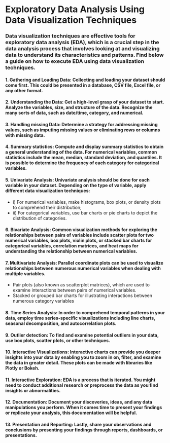 # Exploratory Data Analysis Using Data Visualization Techniques 

### Data visualization techniques are effective tools for exploratory data analysis (EDA), which is a crucial step in the data analysis process that involves looking at and visualizing data to understand its characteristics and patterns. Find below a guide on how to execute EDA using data visualization techniques.

#### 1.	Gathering and Loading Data: Collecting and loading your dataset should come first. This could be presented in a database, CSV file, Excel file, or any other format.

#### 2.	Understanding the Data: Get a high-level grasp of your dataset to start. Analyze the variables, size, and structure of the data. Recognize the many sorts of data, such as date/time, category, and numerical.

#### 3.	Handling missing Data: Determine a strategy for addressing missing values, such as imputing missing values or eliminating rows or columns with missing data.

#### 4.	Summary statistics: Compute and display summary statistics to obtain a general understanding of the data. For numerical variables, common statistics include the mean, median, standard deviation, and quantiles. It is possible to determine the frequency of each category for categorical variables.

#### 5.	Univariate Analysis: Univariate analysis should be done for each variable in your dataset. Depending on the type of variable, apply different data visualization techniques: 
- i)	For numerical variables, make histograms, box plots, or density plots to comprehend their distribution; 
- ii)	 For categorical variables, use bar charts or pie charts to depict the distribution of categories.

#### 6.	Bivariate Analysis: Common visualization methods for exploring the relationships between pairs of variables include scatter plots for two numerical variables, box plots, violin plots, or stacked bar charts for categorical variables, correlation matrices, and heat maps for understanding the relationship between numerical variables.

#### 7.	Multivariate Analysis: Parallel coordinate plots can be used to visualize relationships between numerous numerical variables when dealing with multiple variables.
- Pair plots (also known as scatterplot matrices), which are used to examine interactions between pairs of numerical variables.
- Stacked or grouped bar charts for illustrating interactions between numerous category variables

#### 8.	Time Series Analysis: In order to comprehend temporal patterns in your data, employ time series-specific visualizations including line charts, seasonal decomposition, and autocorrelation plots.

#### 9.	Outlier detection: To find and examine potential outliers in your data, use box plots, scatter plots, or other techniques.

#### 10.	Interactive Visualizations: Interactive charts can provide you deeper insights into your data by enabling you to zoom in on, filter, and examine the data in greater detail. These plots can be made with libraries like Plotly or Bokeh.

#### 11.	Interactive Exploration: EDA is a process that is iterated. You might need to conduct additional research or preprocess the data as you find insights or abnormalities.

#### 12.	Documentation: Document your discoveries, ideas, and any data manipulations you perform. When it comes time to present your findings or replicate your analysis, this documentation will be helpful.

#### 13.	Presentation and Reporting: Lastly, share your observations and conclusions by presenting your findings through reports, dashboards, or presentations.
